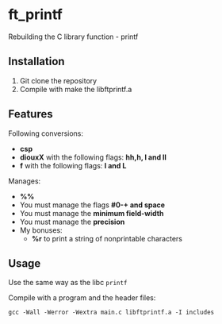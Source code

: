 
# ft_printf
Rebuilding the C library function - printf

## Installation

1. Git clone the repository
1. Compile with make the libftprintf.a

## Features
Following conversions:
+ **csp**
+ **diouxX** with the following flags: **hh,h, l and ll**
+ **f** with the following flags: **l and L**

Manages:
+ **%%**
+ You must manage the flags **#0-+ and space**
+ You must manage the **minimum field-width**
+ You must manage the **precision**
+ My bonuses: 
  + **%r** to print a string of nonprintable characters
  

## Usage
Use the same way as the libc `printf`

Compile with a program and the header files:

`gcc -Wall -Werror -Wextra main.c libftprintf.a -I includes`
